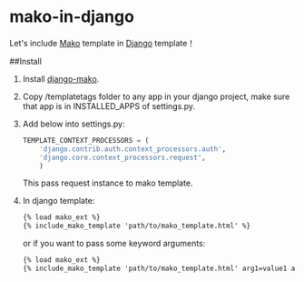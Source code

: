 mako-in-django
==============

Let's include [Mako](http://www.makotemplates.org/) template in [Django](https://www.djangoproject.com/) template！

##Install
1. Install [django-mako](http://code.google.com/p/django-mako/).
2. Copy /templatetags folder to any app in your django project, make sure that app is in  INSTALLED_APPS of settings.py.
3. Add below into settings.py:

    ```python
    TEMPLATE_CONTEXT_PROCESSORS = (
        'django.contrib.auth.context_processors.auth',
        'django.core.context_processors.request',
        )
    ```
    
    
    
    This pass request instance to mako template.

4. In django template:

    ```html
    {% load mako_ext %}
    {% include_mako_template 'path/to/mako_template.html' %}
    ```
    or if you want to pass some keyword arguments:
    ```html
    {% load mako_ext %}
    {% include_mako_template 'path/to/mako_template.html' arg1=value1 arg2=value2 %}
    ```
